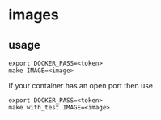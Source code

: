 # images

## usage

```
export DOCKER_PASS=<token>
make IMAGE=<image>
```

If your container has an open port then use

```
export DOCKER_PASS=<token>
make with_test IMAGE=<image>
```
